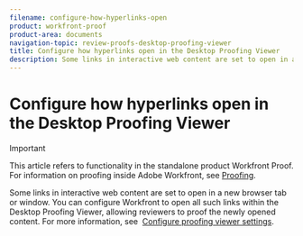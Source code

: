 ```yaml
---
filename: configure-how-hyperlinks-open
product: workfront-proof
product-area: documents
navigation-topic: review-proofs-desktop-proofing-viewer
title: Configure how hyperlinks open in the Desktop Proofing Viewer
description: Some links in interactive web content are set to open in a new browser tab or window. You can configure Workfront to open all such links within the Desktop Proofing Viewer, allowing reviewers to proof the newly opened content. For more information, see Configure proofing viewer settings.
---
```


# Configure how hyperlinks open in the Desktop Proofing Viewer

>[!IMPORTANT]
>
>This article refers to functionality in the standalone product Workfront Proof. For information on proofing inside Adobe Workfront, see [Proofing](../../../review-and-approve-work/proofing/proofing.md).

Some links in interactive web content are set to open in a new browser tab or window. You can&nbsp;configure Workfront to open all such links within the Desktop Proofing Viewer, allowing reviewers to proof the newly opened content.&nbsp;For more information, see&nbsp; [Configure proofing viewer settings](../../../review-and-approve-work/proofing/reviewing-proofs-within-workfront/configure-proofing-viewer-settings.md).
